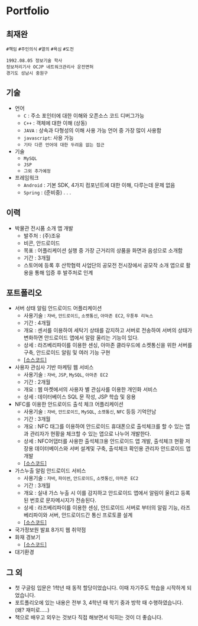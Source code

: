 # Portfolio
## 최재완
`#책임` `#주인의식` `#열의` `#욕심` `#도전`
```
1992.08.05 정보기술 학사
정보처리기사 OCJP 네트워크관리사 운전면허
경기도 성남시 중원구
```
## 기술
* 언어
   * `C` : 주소 포인터에 대한 이해와 오픈소스 코드 디버그가능
   * `C++` : 객체에 대한 이해 (상동)
   * `JAVA` : 상속과 다형성의 이해 사용 가능 언어 중 가장 많이 사용함
   * `javascript`: 사용 가능
   * `기타 다른 언어데 대한 두려움 없는 접근`
* 기술
   * `MySQL`
   * `JSP` 
   * `그외 추가예정`
* 프레임워크
   * `Android` : 기본 SDK, 4가지 컴포넌트에 대한 이해, 다루는데 문제 없음
   * `Spring` : (준비중)
    .
    .
    .
## 이력
* 박물관 전시품 소개 앱 개발
    * 발주처 : (주)조유 
    * 비콘, 안드로이드
    * 목표 : 어플리케이션 실행 중 가장 근거리의 상품을 화면과 음성으로 소개함
    * 기간 : 3개월
    * 스토어에 등록 후 산학협력 사업단의 공모전 전시장에서 공모작 소개 앱으로 활용을 통해 입증 후 발주처로 인계
## 포트폴리오
* 서버 상태 알림 안드로이드 어플리케이션
    * 사용기술 : `자바`, `안드로이드`, `소켓통신`, `아마존 EC2`, `우툰투 리눅스`
    * 기간 : 4개월
    * 개요 : 센서를 이용하여 세탁기 상태를 감지하고 서버로 전송하여 서버의 상태가 변화하면 안드로이드 앱에서 알람 울리는 기능이 있다.
    * 상세 : 라즈베리파이를 이용한 센싱, 아마존 클라우드에 소켓통신을 위한 서버를 구축, 안드로이드 알림 및 여러 기능 구현
    * [[소스코드]](https://github.com/MasterChoi/washer)
* 사용자 관심사 기반 마케팅 웹 서비스
     * 사용기술 : `자바`, `JSP`, `MySQL`, `아마존 EC2`
    * 기간 : 2개월
    * 개요 : 웹 마켓에서의 사용자 별 관심사를 이용한 개인화 서비스
    * 상세 : 데이터베이스 SQL 문 작성, JSP 학습 및 응용
* NFC를 이용한 안드로이드 출석 체크 어플리케이션
    * 사용기술 : `자바`, `안드로이드`, `MySQL`, `소켓통신`, `NFC` 등등 기억안남
    * 기간 : 3개월
    * 개요 : NFC 태그를 이용하여 안드로이드 휴대폰으로 출석체크를 할 수 있는 앱과 관리자가 현황을 체크할 수 있는 앱으로 나누어 개발한다.
    * 상세 : NFC어댑터를 사용한 출석체크용 안드로이드 앱 개발, 출석체크 현황 저장용 데이터베이스와 서버 설계및 구축, 출석체크 확인용 관리자 안드로이드 앱 개발
    * [[소스코드]](https://github.com/MasterChoi/attendance)
* 가스누출 알림 안드로이드 서비스
    * 사용기술 : `자바`, `파이썬`, `안드로이드`, `소켓통신`, `아마존 EC2`
    * 기간 : 3개월
    * 개요 : 실내 가스 누출 시 이를 감지하고 안드로이드 앱에서 알림이 울리고 등록된 번호로 문자메시지가 전송된다. 
    * 상세 : 라즈베리파이를 이용한 센싱, 안드로이드 서버로 부터의 알림 기능, 라즈베리파이와 서버, 안드로이드간 통신 프로토콜 설계
    * [[소스코드]](https://github.com/MasterChoi/gas)
* 국가정보원 발표 8가지 웹 취약점
* 화재 경보기
    * [[소스코드]](https://github.com/MasterChoi/Hanium)
* 대기환경
## 그 외
* 첫 구글링 입문은 1학년 때 동적 할당이었습니다. 이때 자기주도 학습을 시작하게 되었습니다.
* 포트폴리오에 있는 내용은 전부 3, 4학년 때 학기 중과 방학 때 수행하였습니다. (왜? 재미로.....)
* 책으로 배우고 외우는 것보다 직접 해보면서 익히는 것이 더 좋습니다.
